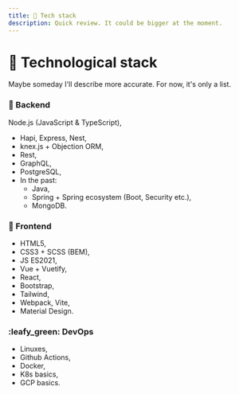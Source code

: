 ```yaml
---
title: 🍔 Tech stack
description: Quick review. It could be bigger at the moment.
---
```


# 🍔 Technological stack



Maybe someday I'll describe more accurate. For now, it's only a list.

### :bacon: Backend

Node.js (JavaScript  & TypeScript),

* Hapi, Express, Nest,
* knex.js + Objection ORM,
* Rest,
* GraphQL,
* PostgreSQL,
* In the past:
  * Java,
  * Spring + Spring ecosystem (Boot, Security etc.),
  * MongoDB.

### :cheese: Frontend

* HTML5,
* CSS3 + SCSS (BEM),
* JS ES2021,
* Vue + Vuetify,
* React,
* Bootstrap,
* Tailwind,
* Webpack, Vite,
* Material Design.



### :leafy\_green: DevOps

* Linuxes,
* Github Actions,
* Docker,
* K8s basics,
* GCP basics.
